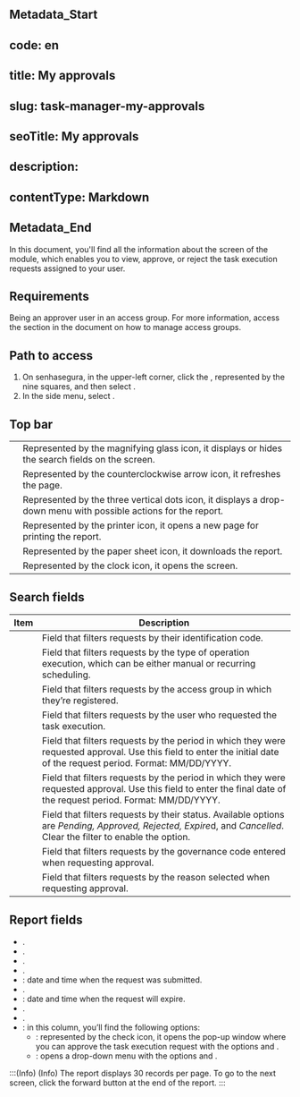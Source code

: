 ## Metadata_Start 
## code: en
## title: My approvals 
## slug: task-manager-my-approvals 
## seoTitle: My approvals 
## description:  
## contentType: Markdown 
## Metadata_End
In this document, you'll find all the information about the  screen of the  module, which enables you to view, approve, or reject the task execution requests assigned to your user. 

## Requirements
Being an approver user in an access group. For more information, access the section  in the document on how to manage access groups.

## Path to access
1. On senhasegura, in the upper-left corner, click the , represented by the nine squares, and then select .
2. In the side menu, select .


## Top bar

|  | |
|----|----|
|  | Represented by the magnifying glass icon, it displays or hides the search fields on the screen.|
| | Represented by the counterclockwise arrow icon, it refreshes the page.|
|  | Represented by the three vertical dots icon, it displays a drop-down menu with possible actions for the report.|
| | Represented by the printer icon, it opens a new page for printing the report.                                        |
|  | Represented by the paper sheet icon, it downloads the report.|
|  | Represented by the clock icon, it opens the  screen. |

## Search fields
| Item| Description|
|----|----|
| | Field that filters requests by their identification code.|
| | Field that filters requests by the type of operation execution, which can be either manual or recurring scheduling.|
| | Field that filters requests by the access group in which they’re registered.|
| | Field that filters requests by the user who requested the task execution.|
|  | Field that filters requests by the period in which they were requested approval. Use this field to enter the initial date of the request period. Format: MM/DD/YYYY. |
| | Field that filters requests by the period in which they were requested approval. Use this field to enter the final date of the request period. Format: MM/DD/YYYY.  |
| | Field that filters requests by their status. Available options are *Pending, Approved, Rejected, Expire*d, and *Cancelled*. Clear the filter to enable the  option. |
|   | Field that filters requests by the governance code entered when requesting approval.|
| | Field that filters requests by the reason selected when requesting approval.|

## Report fields

- . 
- .
- .
- .
- : date and time when the request was submitted.
- .
- : date and time when the request will expire.
- .
- .
- : in this column, you’ll find the following options:
    - : represented by the check icon, it opens the  pop-up window where you can approve the task execution request with the options  and .
    - : opens a drop-down menu with the options  and .



:::(Info) (Info)
The report displays 30 records per page. To go to the next screen, click the forward button at the end of the report.
:::

